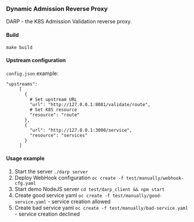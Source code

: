 ### Dynamic Admission Reverse Proxy 

DARP - the K8S Admission Validation reverse proxy.

#### Build 
`make build` 

#### Upstream configuration
`config.json` example:
```
"upstreams": 
     [
       {
         # Set upstream URL 
         "url": "http://127.0.0.1:8081/validate/route",
         # Set K8S resource 
         "resource": "route"
       },
       {
         "url": "http://127.0.0.1:3000/service",
         "resource": "services"
       }
     ]
```

#### Usage example 
1. Start the server `./darp server`
2. Deploy WebHook configuration `oc create -f test/manually/webhook-cfg.yaml`
3. Start demo NodeJS server `cd test/darp_client && npm start`
4. Create good service yaml `oc create -f test/manually/good-service.yaml` - service creation allowed  
5. Create bad service yaml  `oc create -f test/manually/bad-service.yaml` - service creation declined 
